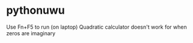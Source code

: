 # pythonuwu

Use Fn+F5 to run (on laptop)
Quadratic calculator doesn't work for when zeros are imaginary
